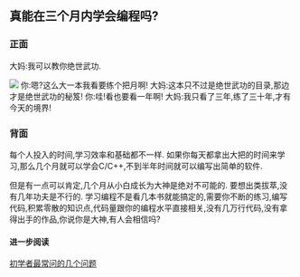 ## 真能在三个月内学会编程吗?

### 正面

大妈:我可以教你绝世武功.  

![](https://encrypted-tbn2.gstatic.com/images?q=tbn:ANd9GcRwmEIn_xzeAEdyyrpowt9_z5s--R5HCuef1GMqwpPeHhBQWgTT)
你:嗯?这么大一本我看要练个把月啊! 
大妈:这本只不过是绝世武功的目录,那边才是绝世武功的秘笈! 
你:哇!看也要看一年啊! 
大妈:我只看了三年,练了三十年,才有今天的境界! 

### 背面

每个人投入的时间,学习效率和基础都不一样. 如果你每天都拿出大把的时间来学习,那么几个月就可以学会C/C++,不到半年时间就可以编写出简单的软件. 

但是有一点可以肯定,几个月从小白成长为大神是绝对不可能的. 要想出类拔萃,没有几年功夫是不行的. 学习编程不是看几本书就能搞定的,需要你不断的练习,编写代码,积累零散的知识点,代码量跟你的编程水平直接相关,没有几万行代码,没有拿得出手的作品,你说你是大神,有人会相信吗?

#### 进一步阅读

[初学者最常问的几个问题][1]

[1]:	http://c.biancheng.net/cpp/html/2844.html



